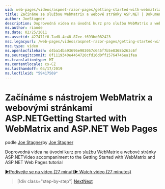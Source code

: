 ```yaml
---
uid: web-pages/videos/aspnet-razor-pages/getting-started-with-webmatrix-and-aspnet-web-pages
title: Začínáme se službou WebMatrix a webové stránky ASP.NET | Dokumentace Microsoftu
author: JoeStagner
description: Doprovodná videa na úvodní kurz pro službu WebMatrix a webové stránky ASP.NET
ms.author: riande
ms.date: 02/25/2011
ms.assetid: 427471f0-7ad8-4e48-87ee-f693bd082423
msc.legacyurl: /web-pages/videos/aspnet-razor-pages/getting-started-with-webmatrix-and-aspnet-web-pages
msc.type: video
ms.openlocfilehash: d4ba14ba93696e903067c645f7b5e8368b263c6f
ms.sourcegitcommit: 0f1119340e4464720cfd16d0ff15764746ea1fea
ms.translationtype: MT
ms.contentlocale: cs-CZ
ms.lasthandoff: 04/17/2019
ms.locfileid: "59417569"
---
```

# <a name="getting-started-with-webmatrix-and-aspnet-web-pages"></a><span data-ttu-id="234ca-103">Začínáme s nástrojem WebMatrix a webovými stránkami ASP.NET</span><span class="sxs-lookup"><span data-stu-id="234ca-103">Getting Started with WebMatrix and ASP.NET Web Pages</span></span>

<span data-ttu-id="234ca-104">podle [Joe Stagner](https://github.com/JoeStagner)</span><span class="sxs-lookup"><span data-stu-id="234ca-104">by [Joe Stagner](https://github.com/JoeStagner)</span></span>

<span data-ttu-id="234ca-105">Doprovodná videa na úvodní kurz pro službu WebMatrix a webové stránky ASP.NET</span><span class="sxs-lookup"><span data-stu-id="234ca-105">Video accompaniment to the Getting Started with WebMatrix and ASP.NET Web Pages tutorial</span></span>

[<span data-ttu-id="234ca-106">&#9654;Podívejte se na video (27 minut)</span><span class="sxs-lookup"><span data-stu-id="234ca-106">&#9654; Watch video (27 minutes)</span></span>](https://channel9.msdn.com/Blogs/ASP-NET-Site-Videos/getting-started-with-webmatrix-and-aspnet-web-pages)

> [!div class="step-by-step"]
> [<span data-ttu-id="234ca-107">Next</span><span class="sxs-lookup"><span data-stu-id="234ca-107">Next</span></span>](introduction-to-aspnet-web-programming-using-the-razor-syntax.md)
